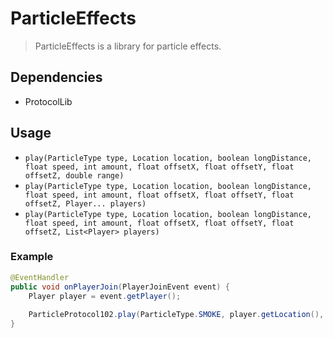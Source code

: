# ParticleEffects
> ParticleEffects is a library for particle effects.

## Dependencies ##
* ProtocolLib

## Usage ##

* `play(ParticleType type, Location location, boolean longDistance, float speed, int amount, float offsetX, float offsetY, float offsetZ, double range)`
* `play(ParticleType type, Location location, boolean longDistance, float speed, int amount, float offsetX, float offsetY, float offsetZ, Player... players)`
* `play(ParticleType type, Location location, boolean longDistance, float speed, int amount, float offsetX, float offsetY, float offsetZ, List<Player> players)`

### Example ###

```java
@EventHandler
public void onPlayerJoin(PlayerJoinEvent event) {
    Player player = event.getPlayer();
  
    ParticleProtocol102.play(ParticleType.SMOKE, player.getLocation(), true, 0.3f, 5, 0.0f, 0.0f, 0.0f, 100);
}
```
